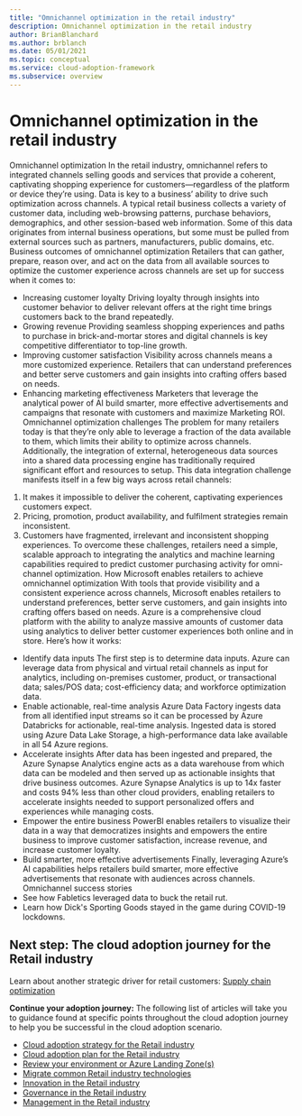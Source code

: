 ```yaml
---
title: "Omnichannel optimization in the retail industry"
description: Omnichannel optimization in the retail industry
author: BrianBlanchard
ms.author: brblanch
ms.date: 05/01/2021
ms.topic: conceptual
ms.service: cloud-adoption-framework
ms.subservice: overview
---
```


# Omnichannel optimization in the retail industry

Omnichannel optimization
In the retail industry, omnichannel refers to integrated channels selling goods and services that provide a coherent, captivating shopping experience for customers—regardless of the platform or device they’re using. Data is key to a business’ ability to drive such optimization across channels. 
A typical retail business collects a variety of customer data, including web-browsing patterns, purchase behaviors, demographics, and other session-based web information. Some of this data originates from internal business operations, but some must be pulled from external sources such as partners, manufacturers, public domains, etc. 
Business outcomes of omnichannel optimization
Retailers that can gather, prepare, reason over, and act on the data from all available sources to optimize the customer experience across channels are set up for success when it comes to:
- Increasing customer loyalty 
Driving loyalty through insights into customer behavior to deliver relevant offers at the right time brings customers back to the brand repeatedly.
- Growing revenue 
Providing seamless shopping experiences and paths to purchase in brick-and-mortar stores and digital channels is key competitive differentiator to top-line growth.
- Improving customer satisfaction 
Visibility across channels means a more customized experience. Retailers that can understand preferences and better serve customers and gain insights into crafting offers based on needs.
- Enhancing marketing effectiveness 
Marketers that leverage the analytical power of AI build smarter, more effective advertisements and campaigns that resonate with customers and maximize Marketing ROI.
Omnichannel optimization challenges
The problem for many retailers today is that they’re only able to leverage a fraction of the data available to them, which limits their ability to optimize across channels. Additionally, the integration of external, heterogeneous data sources into a shared data processing engine has traditionally required significant effort and resources to setup. 
This data integration challenge manifests itself in a few big ways across retail channels:
1.	It makes it impossible to deliver the coherent, captivating experiences customers expect.
2.	Pricing, promotion, product availability, and fulfilment strategies remain inconsistent.
3.	Customers have fragmented, irrelevant and inconsistent shopping experiences.
To overcome these challenges, retailers need a simple, scalable approach to integrating the analytics and machine learning capabilities required to predict customer purchasing activity for omni-channel optimization. 
How Microsoft enables retailers to achieve omnichannel optimization
With tools that provide visibility and a consistent experience across channels, Microsoft enables retailers to understand preferences, better serve customers, and gain insights into crafting offers based on needs. Azure is a comprehensive cloud platform with the ability to analyze massive amounts of customer data using analytics to deliver better customer experiences both online and in store.
Here’s how it works:
- Identify data inputs 
The first step is to determine data inputs. Azure can leverage data from physical and virtual retail channels as input for analytics, including on-premises customer, product, or transactional data; sales/POS data; cost-efficiency data; and workforce optimization data. 
- Enable actionable, real-time analysis
Azure Data Factory ingests data from all identified input streams so it can be processed by Azure Databricks for actionable, real-time analysis. Ingested data is stored using Azure Data Lake Storage, a high-performance data lake available in all 54 Azure regions.
- Accelerate insights
After data has been ingested and prepared, the Azure Synapse Analytics engine acts as a data warehouse from which data can be modeled and then served up as actionable insights that drive business outcomes. Azure Synapse Analytics is up to 14x faster and costs 94% less than other cloud providers, enabling retailers to accelerate insights needed to support personalized offers and experiences while managing costs. 
- Empower the entire business
PowerBI enables retailers to visualize their data in a way that democratizes insights and empowers the entire business to improve customer satisfaction, increase revenue, and increase customer loyalty.
- Build smarter, more effective advertisements
Finally, leveraging Azure’s AI capabilities helps retailers build smarter, more effective advertisements that resonate with audiences across channels. 
Omnichannel success stories
- See how Fabletics leveraged data to buck the retail rut.  
- Learn how Dick's Sporting Goods stayed in the game during COVID-19 lockdowns.


## Next step: The cloud adoption journey for the Retail industry

Learn about another strategic driver for retail customers: [Supply chain optimization](./retail-supply-chain-optimization.md)

**Continue your adoption journey:** The following list of articles will take you to guidance found at specific points throughout the cloud adoption journey to help you be successful in the cloud adoption scenario.

- [Cloud adoption strategy for the Retail industry](./strategy.md)
- [Cloud adoption plan for the Retail industry](./plan.md)
- [Review your environment or Azure Landing Zone(s)](./ready.md)
- [Migrate common Retail industry technologies](./migrate.md)
- [Innovation in the Retail industry](./innovate.md)
- [Governance in the Retail industry](./govern.md)
- [Management in the Retail industry](./manage.md)
